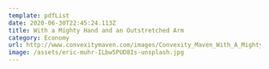 ```yaml
---
template: pdfList
date: 2020-06-30T22:45:24.113Z
title: With a Mighty Hand and an Outstretched Arm
category: Economy
url: http://www.convexitymaven.com/images/Convexity_Maven_With_A_Mighty_Hand.pdf
image: /assets/eric-muhr-ILbw5PUD8Is-unsplash.jpg
---
```

